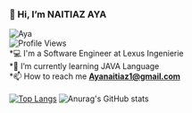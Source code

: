 ### 👋 Hi, I’m NAITIAZ AYA</br>
![Aya](https://media.giphy.com/media/LMcB8XospGZO8UQq87/giphy.gif)</br>
![Profile Views](https://gpvc.arturio.dev/naitiaz-aya)</br>
*💻 I'm a Software Engineer at Lexus Ingenierie </br>
*🌱 I’m currently learning JAVA Language</br>
*📫 How to reach me **Ayanaitiaz1@gmail.com**</br>
</br>
[![Top Langs](https://github-readme-stats.vercel.app/api/top-langs/?username=naitiaz-aya&layout=compact&theme=tokyonight)](https://github.com/anuraghazra/github-readme-stats)
![Anurag's GitHub stats](https://github-readme-stats.vercel.app/api?username=naitiaz-aya&show_icons=true&locale=en&theme=tokyonight)</br>
